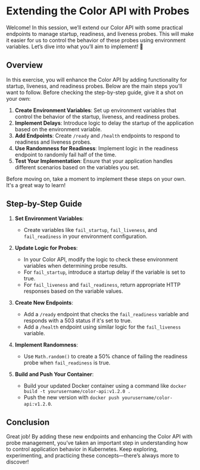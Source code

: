 # Extending the Color API with Probes

Welcome! In this session, we’ll extend our Color API with some practical endpoints to manage startup, readiness, and liveness probes. This will make it easier for us to control the behavior of these probes using environment variables. Let’s dive into what you’ll aim to implement! 🙌

## Overview

In this exercise, you will enhance the Color API by adding functionality for startup, liveness, and readiness probes. Below are the main steps you'll want to follow. Before checking the step-by-step guide, give it a shot on your own:

1. **Create Environment Variables**: Set up environment variables that control the behavior of the startup, liveness, and readiness probes.
2. **Implement Delays**: Introduce logic to delay the startup of the application based on the environment variable.
3. **Add Endpoints**: Create `/ready` and `/health` endpoints to respond to readiness and liveness probes.
4. **Use Randomness for Readiness**: Implement logic in the readiness endpoint to randomly fail half of the time.
5. **Test Your Implementation**: Ensure that your application handles different scenarios based on the variables you set.

Before moving on, take a moment to implement these steps on your own. It's a great way to learn!

## Step-by-Step Guide

1. **Set Environment Variables**:
   - Create variables like `fail_startup`, `fail_liveness`, and `fail_readiness` in your environment configuration.
2. **Update Logic for Probes**:

   - In your Color API, modify the logic to check these environment variables when determining probe results.
   - For `fail_startup`, introduce a startup delay if the variable is set to true.
   - For `fail_liveness` and `fail_readiness`, return appropriate HTTP responses based on the variable values.

3. **Create New Endpoints**:

   - Add a `/ready` endpoint that checks the `fail_readiness` variable and responds with a 503 status if it's set to true.
   - Add a `/health` endpoint using similar logic for the `fail_liveness` variable.

4. **Implement Randomness**:

   - Use `Math.random()` to create a 50% chance of failing the readiness probe when `fail_readiness` is true.

5. **Build and Push Your Container**:
   - Build your updated Docker container using a command like `docker build -t yourusername/color-api:v1.2.0 .`
   - Push the new version with `docker push yourusername/color-api:v1.2.0`.

## Conclusion

Great job! By adding these new endpoints and enhancing the Color API with probe management, you’ve taken an important step in understanding how to control application behavior in Kubernetes. Keep exploring, experimenting, and practicing these concepts—there’s always more to discover!
